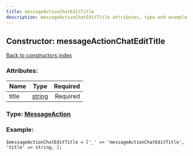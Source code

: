 ```yaml
---
title: messageActionChatEditTitle
description: messageActionChatEditTitle attributes, type and example
---
```

## Constructor: messageActionChatEditTitle  
[Back to constructors index](index.md)



### Attributes:

| Name     |    Type       | Required |
|----------|:-------------:|---------:|
|title|[string](../types/string.md) | Required|



### Type: [MessageAction](../types/MessageAction.md)


### Example:

```
$messageActionChatEditTitle = ['_' => 'messageActionChatEditTitle', 'title' => string, ];
```  

